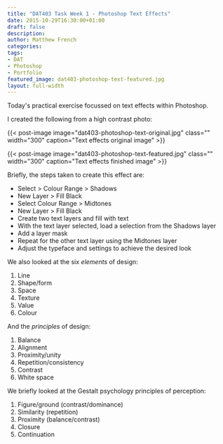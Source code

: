 ```yaml
---
title: "DAT403 Task Week 1 - Photoshop Text Effects"
date: 2015-10-29T16:30:00+01:00
draft: false
description: 
author: Matthew French
categories:
tags:
- DAT
- Photoshop
- Portfolio
featured_image: dat403-photoshop-text-featured.jpg
layout: full-width
---
```


Today's practical exercise focussed on text effects within Photoshop.

I created the following from a high contrast photo:

<!--more-->

{{< post-image image="dat403-photoshop-text-original.jpg" class="" width="300" caption="Text effects original image" >}}

{{< post-image image="dat403-photoshop-text-featured.jpg" class="" width="300" caption="Text effects finished image" >}}

Briefly, the steps taken to create this effect are:

- Select > Colour Range > Shadows
- New Layer > Fill Black
- Select Colour Range > Midtones
- New Layer > Fill Black
- Create two text layers and fill with text
- With the text layer selected, load a selection from the Shadows layer
- Add a layer mask
- Repeat for the other text layer using the Midtones layer
- Adjust the typeface and settings to achieve the desired look

We also looked at the six _elements_ of design:

1. Line
2. Shape/form
3. Space
4. Texture
5. Value
6. Colour

And the _principles_ of design:

1. Balance
2. Alignment
3. Proximity/unity
4. Repetition/consistency
5. Contrast
6. White space

We briefly looked at the Gestalt psychology principles of perception:

1. Figure/ground (contrast/dominance)
2. Similarity (repetition)
3. Proximity (balance/contrast)
4. Closure
5. Continuation